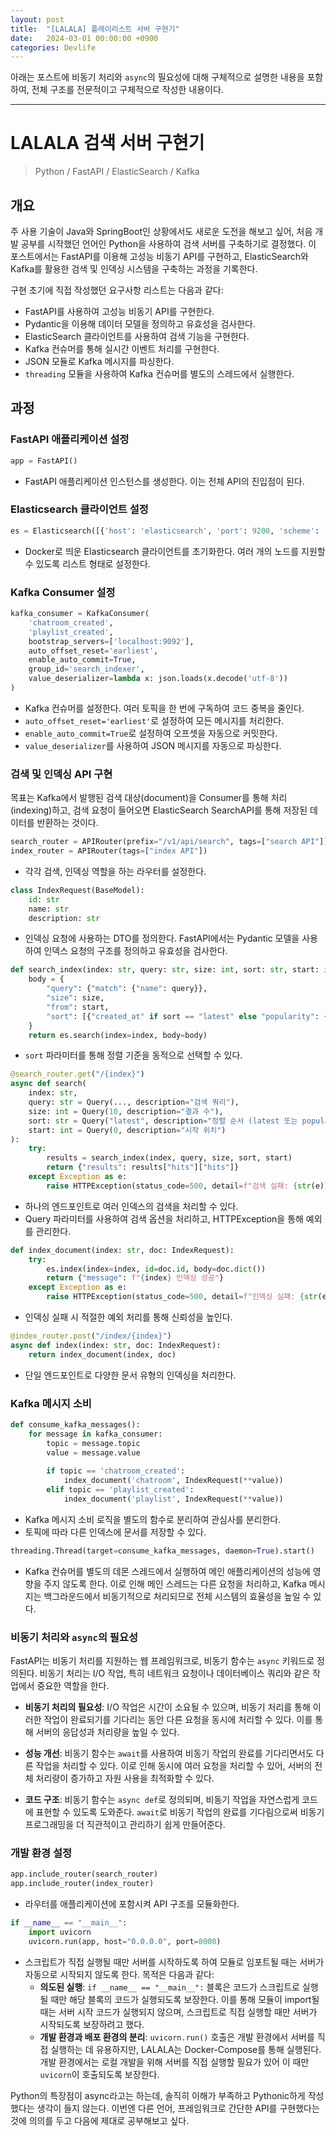 ```yaml
---
layout: post
title:  "[LALALA] 플레이리스트 서버 구현기"
date:   2024-03-01 00:00:00 +0900
categories: Devlife
---
```

아래는 포스트에 비동기 처리와 `async`의 필요성에 대해 구체적으로 설명한 내용을 포함하여, 전체 구조를 전문적이고 구체적으로 작성한 내용이다.

---

# LALALA 검색 서버 구현기

> Python / FastAPI / ElasticSearch / Kafka

## 개요
주 사용 기술이 Java와 SpringBoot인 상황에서도 새로운 도전을 해보고 싶어, 처음 개발 공부를 시작했던 언어인 Python을 사용하여 검색 서버를 구축하기로 결정했다. 이 포스트에서는 FastAPI를 이용해 고성능 비동기 API를 구현하고, ElasticSearch와 Kafka를 활용한 검색 및 인덱싱 시스템을 구축하는 과정을 기록한다.

구현 초기에 직접 작성했던 요구사항 리스트는 다음과 같다:

- FastAPI를 사용하여 고성능 비동기 API를 구현한다.
- Pydantic을 이용해 데이터 모델을 정의하고 유효성을 검사한다.
- ElasticSearch 클라이언트를 사용하여 검색 기능을 구현한다.
- Kafka 컨슈머를 통해 실시간 이벤트 처리를 구현한다.
- JSON 모듈로 Kafka 메시지를 파싱한다.
- `threading` 모듈을 사용하여 Kafka 컨슈머를 별도의 스레드에서 실행한다.

## 과정

### FastAPI 애플리케이션 설정

```python
app = FastAPI()
```
- FastAPI 애플리케이션 인스턴스를 생성한다. 이는 전체 API의 진입점이 된다.

### Elasticsearch 클라이언트 설정

```python
es = Elasticsearch([{'host': 'elasticsearch', 'port': 9200, 'scheme': 'http'}])
```
- Docker로 띄운 Elasticsearch 클라이언트를 초기화한다. 여러 개의 노드를 지원할 수 있도록 리스트 형태로 설정한다.

### Kafka Consumer 설정

```python
kafka_consumer = KafkaConsumer(
    'chatroom_created',
    'playlist_created',
    bootstrap_servers=['localhost:9092'],
    auto_offset_reset='earliest',
    enable_auto_commit=True,
    group_id='search_indexer',
    value_deserializer=lambda x: json.loads(x.decode('utf-8'))
)
```
- Kafka 컨슈머를 설정한다. 여러 토픽을 한 번에 구독하여 코드 중복을 줄인다.
- `auto_offset_reset='earliest'`로 설정하여 모든 메시지를 처리한다.
- `enable_auto_commit=True`로 설정하여 오프셋을 자동으로 커밋한다.
- `value_deserializer`를 사용하여 JSON 메시지를 자동으로 파싱한다.

### 검색 및 인덱싱 API 구현

목표는 Kafka에서 발행된 검색 대상(document)을 Consumer를 통해 처리(indexing)하고, 검색 요청이 들어오면 ElasticSearch SearchAPI를 통해 저장된 데이터를 반환하는 것이다.

```python
search_router = APIRouter(prefix="/v1/api/search", tags=["search API"])
index_router = APIRouter(tags=["index API"])
```
- 각각 검색, 인덱싱 역할을 하는 라우터를 설정한다.

```python
class IndexRequest(BaseModel):
    id: str
    name: str
    description: str
```
- 인덱싱 요청에 사용하는 DTO를 정의한다. FastAPI에서는 Pydantic 모델을 사용하여 인덱스 요청의 구조를 정의하고 유효성을 검사한다.

```python
def search_index(index: str, query: str, size: int, sort: str, start: int):
    body = {
        "query": {"match": {"name": query}},
        "size": size,
        "from": start,
        "sort": [{"created_at" if sort == "latest" else "popularity": {"order": "desc"}}]
    }
    return es.search(index=index, body=body)
```
- `sort` 파라미터를 통해 정렬 기준을 동적으로 선택할 수 있다.

```python
@search_router.get("/{index}")
async def search(
    index: str,
    query: str = Query(..., description="검색 쿼리"),
    size: int = Query(10, description="결과 수"),
    sort: str = Query("latest", description="정렬 순서 (latest 또는 popularity)"),
    start: int = Query(0, description="시작 위치")
):
    try:
        results = search_index(index, query, size, sort, start)
        return {"results": results["hits"]["hits"]}
    except Exception as e:
        raise HTTPException(status_code=500, detail=f"검색 실패: {str(e)}")
```
- 하나의 엔드포인트로 여러 인덱스의 검색을 처리할 수 있다.
- Query 파라미터를 사용하여 검색 옵션을 처리하고, HTTPException을 통해 예외를 관리한다.

```python
def index_document(index: str, doc: IndexRequest):
    try:
        es.index(index=index, id=doc.id, body=doc.dict())
        return {"message": f"{index} 인덱싱 성공"}
    except Exception as e:
        raise HTTPException(status_code=500, detail=f"인덱싱 실패: {str(e)}")
```
- 인덱싱 실패 시 적절한 예외 처리를 통해 신뢰성을 높인다.

```python
@index_router.post("/index/{index}")
async def index(index: str, doc: IndexRequest):
    return index_document(index, doc)
```
- 단일 엔드포인트로 다양한 문서 유형의 인덱싱을 처리한다.

### Kafka 메시지 소비

```python
def consume_kafka_messages():
    for message in kafka_consumer:
        topic = message.topic
        value = message.value
        
        if topic == 'chatroom_created':
            index_document('chatroom', IndexRequest(**value))
        elif topic == 'playlist_created':
            index_document('playlist', IndexRequest(**value))
```
- Kafka 메시지 소비 로직을 별도의 함수로 분리하여 관심사를 분리한다.
- 토픽에 따라 다른 인덱스에 문서를 저장할 수 있다.

```python
threading.Thread(target=consume_kafka_messages, daemon=True).start()
```
- Kafka 컨슈머를 별도의 데몬 스레드에서 실행하여 메인 애플리케이션의 성능에 영향을 주지 않도록 한다. 이로 인해 메인 스레드는 다른 요청을 처리하고, Kafka 메시지는 백그라운드에서 비동기적으로 처리되므로 전체 시스템의 효율성을 높일 수 있다.

### 비동기 처리와 `async`의 필요성

FastAPI는 비동기 처리를 지원하는 웹 프레임워크로, 비동기 함수는 `async` 키워드로 정의된다. 비동기 처리는 I/O 작업, 특히 네트워크 요청이나 데이터베이스 쿼리와 같은 작업에서 중요한 역할을 한다.

- **비동기 처리의 필요성**: I/O 작업은 시간이 소요될 수 있으며, 비동기 처리를 통해 이러한 작업이 완료되기를 기다리는 동안 다른 요청을 동시에 처리할 수 있다. 이를 통해 서버의 응답성과 처리량을 높일 수 있다.

- **성능 개선**: 비동기 함수는 `await`를 사용하여 비동기 작업의 완료를 기다리면서도 다른 작업을 처리할 수 있다. 이로 인해 동시에 여러 요청을 처리할 수 있어, 서버의 전체 처리량이 증가하고 자원 사용을 최적화할 수 있다.

- **코드 구조**: 비동기 함수는 `async def`로 정의되며, 비동기 작업을 자연스럽게 코드에 표현할 수 있도록 도와준다. `await`로 비동기 작업의 완료를 기다림으로써 비동기 프로그래밍을 더 직관적이고 관리하기 쉽게 만들어준다.

### 개발 환경 설정

```python
app.include_router(search_router)
app.include_router(index_router)
```
- 라우터를 애플리케이션에 포함시켜 API 구조를 모듈화한다.

```python
if __name__ == "__main__":
    import uvicorn
    uvicorn.run(app, host="0.0.0.0", port=8000)
```
- 스크립트가 직접 실행될 때만 서버를 시작하도록 하여 모듈로 임포트될 때는 서버가 자동으로 시작되지 않도록 한다. 목적은 다음과 같다:
  - **의도된 실행**: `if __name__ == "__main__":` 블록은 코드가 스크립트로 실행될 때만 해당 블록의 코드가 실행되도록 보장한다. 이를 통해 모듈이 import될 때는 서버 시작 코드가 실행되지 않으며, 스크립트로 직접 실행할 때만 서버가 시작되도록 보장하려고 했다.
  - **개발 환경과 배포 환경의 분리**: `uvicorn.run()` 호출은 개발 환경에서 서버를 직접 실행하는 데 유용하지만, LALALA는 Docker-Compose를 통해 실행된다. 개발 환경에서는 로컬 개발을 위해 서버를 직접 실행할 필요가 있어 이 때만 `uvicorn`이 호출되도록 보장한다.

Python의 특장점이 async라고는 하는데, 솔직히 이해가 부족하고 Pythonic하게 작성했다는 생각이 들지 않는다. 이번엔 다른 언어, 프레임워크로 간단한 API를 구현했다는 것에 의의를 두고 다음에 제대로 공부해보고 싶다.